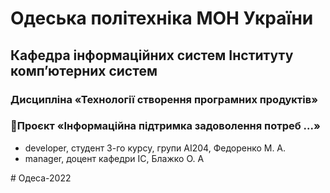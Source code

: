 # Одеська політехніка МОН України
## Кафедра інформаційних систем Інституту комп’ютерних систем
### Дисципліна «Технології створення програмних продуктів»
### Проєкт «Інформаційна підтримка задоволення потреб ...»
<ul>
	<li>developer, студент 3-го курсу, групи АІ204, Федоренко М. А. </li>
	<li>manager, доцент кафедри ІС, Блажко О. А</li>
</ul>
# Одеса-2022

